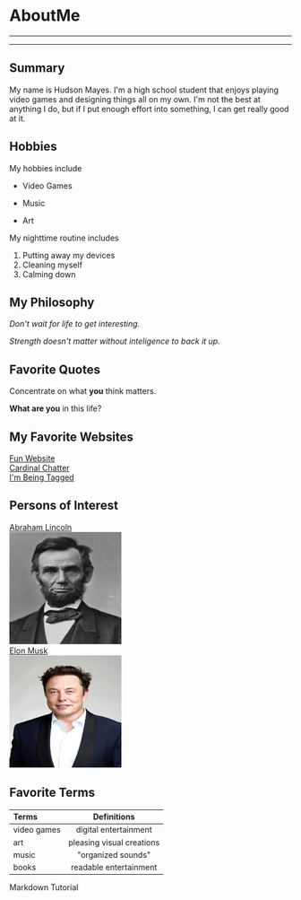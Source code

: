 # AboutMe
---
---
## Summary

[I have a new home]: https://redbirdrants.com/

My name is Hudson Mayes. I'm a high school student that enjoys playing video games and designing things all on my own. I'm not the best at anything I do, but if I put enough effort into something, I can get really good at it. 

[1]: https://en.wikipedia.org/wiki/Abraham_Lincoln
[2]: https://en.wikipedia.org/wiki/Elon_Musk
[3]: https://en.wikipedia.org/wiki/Shohei_Ohtani

Hobbies
-

My hobbies include 

- Video Games
+ Music
* Art

My nighttime routine includes

1. Putting away my devices
2. Cleaning myself
4. Calming down

## My Philosophy

*Don't wait for life to get interesting.*

_Strength doesn't matter without inteligence to back it up._

## Favorite Quotes

Concentrate on what **you** think matters.

__What are you__ in this life?

## My Favorite Websites

[Fun Website](https://www.google.com)<br>
[Cardinal Chatter](https://www.mlptraderumors.com/st-louis-cardinals "St. Louis Cardinals Rumors")<br>
[I'm Being Tagged][I have a NEW HOME]<br>

## Persons of Interest

[Abraham Lincoln][1]<br>
<kbd>
  <img src="https://github.com/radicalhdude/AboutMe/blob/main/AbrahamLincoln.jpg" height="200px" width="200px">
</kbd><br>
[Elon Musk][2]<br>
<kbd>
  <img src="https://github.com/radicalhdude/AboutMe/blob/main/ElonMusk.webp" height="200px" width="200px">
</kbd><br>

## Favorite Terms

| Terms | Definitions |
|:-| :----: |
| video games | digital entertainment |
| art | pleasing visual creations |
| music | "organized sounds" |
| books | readable entertainment |

Markdown Tutorial
